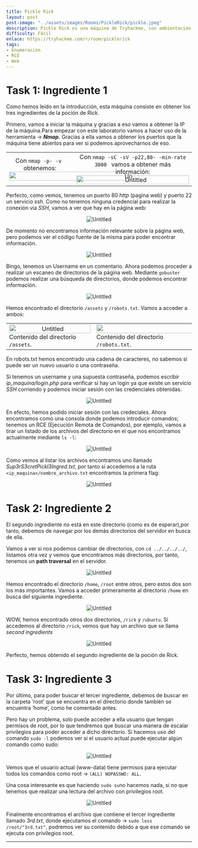 ```yaml
---
title: Pickle Rick
layout: post
post-image: "../assets/images/Rooms/PickleRick/pickle.jpeg"
description: Pickle Rick es una máquina de Tryhackme, con ambientación en la serie animada Rick and Morty. En esta máquina debemos obtener los tres ingredientes para que Rick pueda realizar su poción. Haremos uso de una máquina con Linux, conocimientos sobre comandos de Linux y uso de herramientas y conocimientos sobre páginas web.
difficulty: Fácil
enlace: https://tryhackme.com/r/room/picklerick
tags:
- Enumeración
- RCE
- Web
---
```


# Task 1: Ingrediente 1

Como hemos leido en la introducción, esta máquina consiste en obtener los tres ingredientes de la poción de Rick.

Primero, vamos a iniciar la máquina y gracias a eso vamos a obtener la IP de la máquina.Para empezar con este laboratorio vamos a hacer uso de la herramienta → ***Nmap.***
Gracias a ella vamos a obtener los puertos que la máquina tiene abiertos para ver si podemos aprovecharnos de eso.
<div>
  <table>
    <tr>
      <td>
        <div style="text-align:center;">
          Con <code>nmap -p- -v <ip_maquina></code> obtenemos:
          <img src="../assets/images/Rooms/PickleRick/Untitled.png" alt="Untitled" onclick="openModal(this.src)" style="width:200%; max-width:800px;" />
        </div>
      </td>
      <td>
        <div style="text-align:center;">
          Con <code>nmap -sC -sV -p22,80- -min-rate 3000 <ip_maquina></code> vamos a obtener más información:
          <img src="../assets/images/Rooms/PickleRick/Untitled 1.png" alt="Untitled" onclick="openModal(this.src)" style="width:100%; max-width:800px;" />
        </div>
      </td>
    </tr>
  </table>
</div>

Perfecto, como vemos, tenemos un puerto 80 *http* (pagina web) y puerto 22 un servicio *ssh*. Como no tenemos ninguna credencial para realizar la conexión via *SSH*, vamos a ver que hay en la página web:

<div style="text-align:center;">
  <img src="../assets/images/Rooms/PickleRick/Untitled 2.png" alt="Untitled" onclick="openModal(this.src)" />
</div>

De momento no encontramos información relevante sobre la página web, pero podemos ver el código fuente de la misma para poder encontrar información.

<div style="text-align:center;">
  <img src="../assets/images/Rooms/PickleRick/a.png" alt="Untitled" onclick="openModal(this.src)" />
</div>

Bingo, tenemos un Username en un comentario. Ahora podemos proceder a realizar un escaneo de directorios de la página web. Mediante `gobuster` podemos realizar una búsqueda de directorios, donde podemos encontrar información.

<div style="text-align:center;">
  <img src="../assets/images/Rooms/PickleRick/Untitled 3.png" alt="Untitled" onclick="openModal(this.src)" />
</div>


Hemos encontrado el directorio `/assets` y `/robots.txt`. Vamos a acceder a ambos:
<div>
  <table>
    <tr>
      <td>
        <div style="text-align:center;">
          <img src="../assets/images/Rooms/PickleRick/Untitled 4.png" alt="Untitled" onclick="openModal(this.src)" style="width:100%; max-width:400px;" />
        </div>
        Contenido del directorio <code>/assets</code>.
      </td>
      <td>
        <div style="text-align:center;">
          <img src="../assets/images/Rooms/PickleRick/b.png" alt="Untitled" onclick="openModal(this.src)" style="width:250%; max-width:1000px;" />
        </div>
        Contenido del directorio <code>/robots.txt</code>.
      </td>
    </tr>
  </table>
</div>

En robots.txt hemos encontrado una cadena de caracteres, no sabemos si puede ser un nuevo usuario o una contraseña.

Si tenemos un username y una supuesta contraseña, podemos escribir *ip_maquina/login.php* para verificar si hay un login ya que existe un servicio *SSH* corriendo y podemos iniciar sesión con las credenciales obtenidas.

<div style="text-align:center;">
  <img src="../assets/images/Rooms/PickleRick/Untitled 5.png" alt="Untitled" onclick="openModal(this.src)" />
</div>

En efecto, hemos podido iniciar sesión con las credeciales. Ahora encontramos como una consola donde podemos introducir comandos; tenemos un RCE (Ejecución Remota de Comandos), por ejemplo, vamos a tirar un listado de los archivos del directorio en el que nos encontramos actualmente mediante `ls -l`:

<div style="text-align:center;">
  <img src="../assets/images/Rooms/PickleRick/Untitled 6.png" alt="Untitled" onclick="openModal(this.src)" />
</div>

Como vemos al listar los archivos encontramos uno llamado *Sup3rS3cretPickl3Ingred.txt*, por tanto si accedemos a la ruta `<ip_maquina>/nombre_archivo.txt` encontramos la primera flag:

<div style="text-align:center;">
  <img src="../assets/images/Rooms/PickleRick/c.png" alt="Untitled" onclick="openModal(this.src)" />
</div>

# Task 2: Ingrediente 2

El segundo ingrediente no está en este directorio (como es de esperar),por tanto, debemos de navegar por los demás directorios del servidor en busca de ella.

Vamos a ver si nos podemos cambiar de directorios, con `cd ../../../../`, listamos otra vez y vemos que encontramos más directorios, por tanto, tenemos un **path traversal** en el servidor.

<div style="text-align:center;">
  <img src="../assets/images/Rooms/PickleRick/Untitled 7.png" alt="Untitled" onclick="openModal(this.src)" />
</div>

Hemos encontrado el directorio `/home`, `/root` entre otros, pero estos dos son los más importantes. Vamos a acceder primeramente al directorio `/home` en busca del siguiente ingrediente.

<div style="text-align:center;">
  <img src="../assets/images/Rooms/PickleRick/Untitled 8.png" alt="Untitled" onclick="openModal(this.src)" />
</div>

WOW, hemos encontrado otros dos directorios, `/rick` y `/ubuntu`. Si accedemos al directorio `/rick`, vemos que hay un archivo que se llama *second ingredients*

<div style="text-align:center;">
  <img src="../assets/images/Rooms/PickleRick/Untitled 9.png" alt="Untitled" onclick="openModal(this.src)" />
</div>

Perfecto, hemos obtenido el segundo ingrediente de la poción de Rick.

# Task 3: Ingrediente 3

Por último, para poder buscar el tercer ingrediente, debemos de buscar en la carpeta ‘root’ que se encuentra en el directorio donde también se encuentra ‘home’, como he comentado antes.

Pero hay un problema, solo puede acceder a ella usuario que tengan permisos de root, por lo que tendremos que buscar una manera de escalar privilegios para poder acceder a dicho directorio. Si hacemos uso del comando `sudo -l` podemos ver si el usuario actual puede ejecutar algún comando como sudo:

<div style="text-align:center;">
  <img src="../assets/images/Rooms/PickleRick/Untitled 10.png" alt="Untitled" onclick="openModal(this.src)" />
</div>

Vemos que el usuario actual (www-data) tiene permisos para ejecutar todos los comandos como root → `(ALL) NOPASSWD: ALL`.

Una cosa interesante es que haciendo `sudo su`no hacemos nada, si no que tenemos que realizar una lectura del archivo con privilegios root.

<div style="text-align:center;">
  <img src="../assets/images/Rooms/PickleRick/Untitled 11.png" alt="Untitled" onclick="openModal(this.src)" />
</div>

Finalmente encontramos el archivo que contiene el tercer ingrediente llamado *3rd.txt*, donde ejecutamos el comando → `sudo less /root/"3rd.txt"`, podremos ver su contenido debido a que ese comando se ejecuta con privilegios root.

---